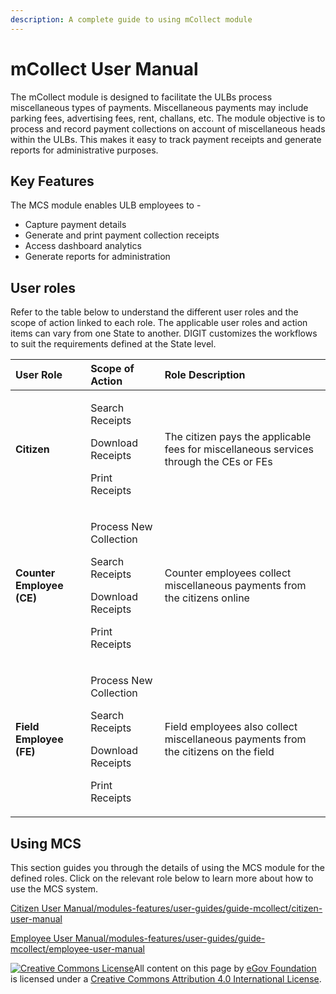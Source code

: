 ```yaml
---
description: A complete guide to using mCollect module
---
```


# mCollect User Manual

The mCollect module is designed to facilitate the ULBs process miscellaneous types of payments. Miscellaneous payments may include parking fees, advertising fees, rent, challans, etc. The module objective is to process and record payment collections on account of miscellaneous heads within the ULBs. This makes it easy to track payment receipts and generate reports for administrative purposes.

## Key Features <a id="key-features"></a>

The MCS module enables ULB employees to -

* Capture payment details
* Generate and print payment collection receipts
* Access dashboard analytics
* Generate reports for administration

## **User roles** <a id="user-roles"></a>

Refer to the table below to understand the different user roles and the scope of action linked to each role. The applicable user roles and action items can vary from one State to another. DIGIT customizes the workflows to suit the requirements defined at the State level.

<table>
  <thead>
    <tr>
      <th style="text-align:left"><b>User Role</b>
      </th>
      <th style="text-align:left"><b>Scope of Action</b>
      </th>
      <th style="text-align:left"><b>Role Description</b>
      </th>
    </tr>
  </thead>
  <tbody>
    <tr>
      <td style="text-align:left"><b>Citizen</b>
      </td>
      <td style="text-align:left">
        <p>Search Receipts</p>
        <p>Download Receipts</p>
        <p>Print Receipts</p>
      </td>
      <td style="text-align:left">The citizen pays the applicable fees for miscellaneous services through
        the CEs or FEs</td>
    </tr>
    <tr>
      <td style="text-align:left"><b>Counter Employee (CE)</b>
      </td>
      <td style="text-align:left">
        <p>Process New Collection</p>
        <p>Search Receipts</p>
        <p>Download Receipts</p>
        <p>Print Receipts</p>
      </td>
      <td style="text-align:left">Counter employees collect miscellaneous payments from the citizens online</td>
    </tr>
    <tr>
      <td style="text-align:left"><b>Field Employee (FE)</b>
      </td>
      <td style="text-align:left">
        <p>Process New Collection</p>
        <p>Search Receipts</p>
        <p>Download Receipts</p>
        <p>Print Receipts</p>
      </td>
      <td style="text-align:left">Field employees also collect miscellaneous payments from the citizens
        on the field</td>
    </tr>
  </tbody>
</table>

## **Using MCS** <a id="using-mcs"></a>

This section guides you through the details of using the MCS module for the defined roles. Click on the relevant role below to learn more about how to use the MCS system.

[Citizen User Manual/modules-features/user-guides/guide-mcollect/citizen-user-manual](https://docs.digit.org/v/v2.1/modules-features/user-guides/guide-mcollect/citizen-user-manual)

[Employee User Manual/modules-features/user-guides/guide-mcollect/employee-user-manual](https://docs.digit.org/v/v2.1/modules-features/user-guides/guide-mcollect/employee-user-manual)



 [![Creative Commons License](https://i.creativecommons.org/l/by/4.0/80x15.png)](http://creativecommons.org/licenses/by/4.0/)All content on this page by [eGov Foundation ](https://egov.org.in/)is licensed under a [Creative Commons Attribution 4.0 International License](http://creativecommons.org/licenses/by/4.0/).

